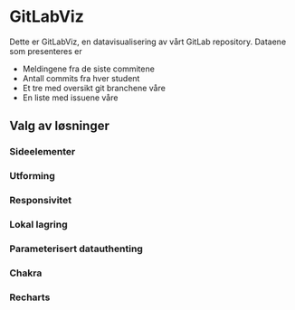 # GitLabViz

Dette er GitLabViz, en datavisualisering av vårt GitLab repository. Dataene som presenteres er

- Meldingene fra de siste commitene
- Antall commits fra hver student
- Et tre med oversikt git branchene våre
- En liste med issuene våre

## Valg av løsninger

### Sideelementer

### Utforming

### Responsivitet

### Lokal lagring

### Parameterisert datauthenting

### Chakra

### Recharts
